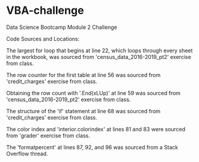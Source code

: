 # VBA-challenge
Data Science Bootcamp Module 2 Challenge

Code Sources and Locations:

The largest for loop that begins at line 22, which loops through every sheet in the workbook, was sourced from 'census_data_2016-2019_pt2' exercise from class.

The row counter for the first table at line 56 was sourced from 'credit_charges' exercise from class.

Obtaining the row count with '.End(xLUp)' at line 59 was sourced from 'census_data_2016-2019_pt2' exercise from class.

The structure of the 'if' statement at line 68 was sourced from 'credit_charges' exercise from class.

The color index and 'interior.colorindex' at lines 81 and 83 were sourced from 'grader' exercise from class.

The 'formatpercent' at lines 87, 92, and 96 was sourced from a Stack Overflow thread.